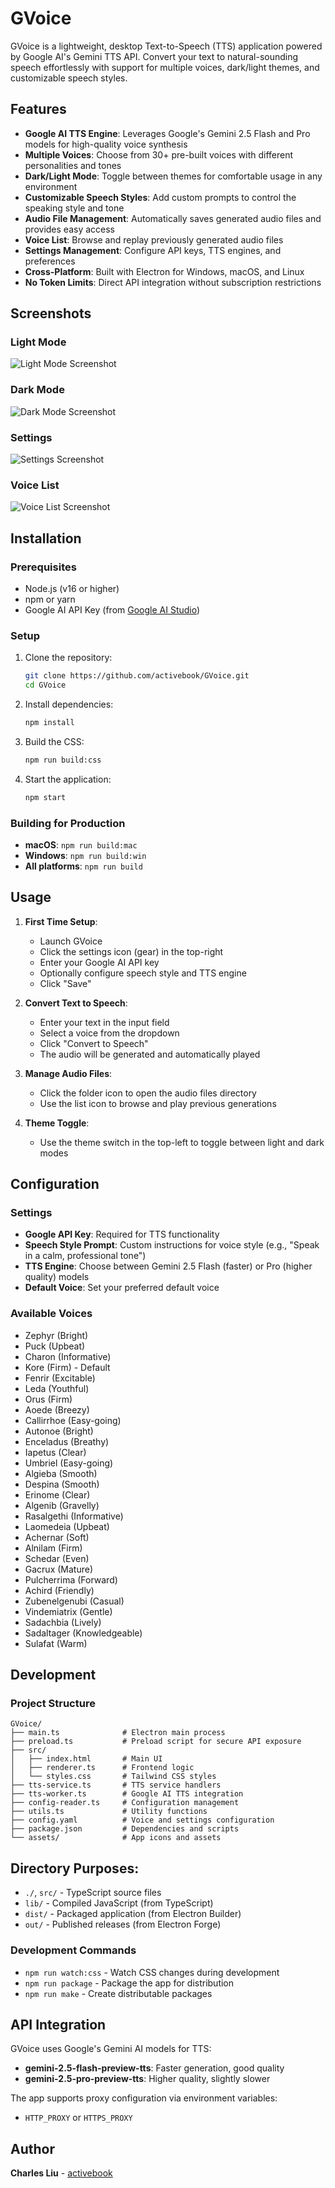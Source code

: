 # GVoice

GVoice is a lightweight, desktop Text-to-Speech (TTS) application powered by Google AI's Gemini TTS API. Convert your text to natural-sounding speech effortlessly with support for multiple voices, dark/light themes, and customizable speech styles.

## Features

- **Google AI TTS Engine**: Leverages Google's Gemini 2.5 Flash and Pro models for high-quality voice synthesis
- **Multiple Voices**: Choose from 30+ pre-built voices with different personalities and tones
- **Dark/Light Mode**: Toggle between themes for comfortable usage in any environment
- **Customizable Speech Styles**: Add custom prompts to control the speaking style and tone
- **Audio File Management**: Automatically saves generated audio files and provides easy access
- **Voice List**: Browse and replay previously generated audio files
- **Settings Management**: Configure API keys, TTS engines, and preferences
- **Cross-Platform**: Built with Electron for Windows, macOS, and Linux
- **No Token Limits**: Direct API integration without subscription restrictions

## Screenshots

### Light Mode
![Light Mode Screenshot](screenshots/lightmode.jpg)

### Dark Mode
![Dark Mode Screenshot](screenshots/darkmode.jpg)

### Settings
![Settings Screenshot](screenshots/settings.jpg)

### Voice List
![Voice List Screenshot](screenshots/voicelist.jpg)

## Installation

### Prerequisites
- Node.js (v16 or higher)
- npm or yarn
- Google AI API Key (from [Google AI Studio](https://makersuite.google.com/app/apikey))

### Setup
1. Clone the repository:
   ```bash
   git clone https://github.com/activebook/GVoice.git
   cd GVoice
   ```

2. Install dependencies:
   ```bash
   npm install
   ```

3. Build the CSS:
   ```bash
   npm run build:css
   ```

4. Start the application:
   ```bash
   npm start
   ```

### Building for Production
- **macOS**: `npm run build:mac`
- **Windows**: `npm run build:win`
- **All platforms**: `npm run build`

## Usage

1. **First Time Setup**:
   - Launch GVoice
   - Click the settings icon (gear) in the top-right
   - Enter your Google AI API key
   - Optionally configure speech style and TTS engine
   - Click "Save"

2. **Convert Text to Speech**:
   - Enter your text in the input field
   - Select a voice from the dropdown
   - Click "Convert to Speech"
   - The audio will be generated and automatically played

3. **Manage Audio Files**:
   - Click the folder icon to open the audio files directory
   - Use the list icon to browse and play previous generations

4. **Theme Toggle**:
   - Use the theme switch in the top-left to toggle between light and dark modes

## Configuration

### Settings
- **Google API Key**: Required for TTS functionality
- **Speech Style Prompt**: Custom instructions for voice style (e.g., "Speak in a calm, professional tone")
- **TTS Engine**: Choose between Gemini 2.5 Flash (faster) or Pro (higher quality) models
- **Default Voice**: Set your preferred default voice

### Available Voices
- Zephyr (Bright)
- Puck (Upbeat)
- Charon (Informative)
- Kore (Firm) - Default
- Fenrir (Excitable)
- Leda (Youthful)
- Orus (Firm)
- Aoede (Breezy)
- Callirrhoe (Easy-going)
- Autonoe (Bright)
- Enceladus (Breathy)
- Iapetus (Clear)
- Umbriel (Easy-going)
- Algieba (Smooth)
- Despina (Smooth)
- Erinome (Clear)
- Algenib (Gravelly)
- Rasalgethi (Informative)
- Laomedeia (Upbeat)
- Achernar (Soft)
- Alnilam (Firm)
- Schedar (Even)
- Gacrux (Mature)
- Pulcherrima (Forward)
- Achird (Friendly)
- Zubenelgenubi (Casual)
- Vindemiatrix (Gentle)
- Sadachbia (Lively)
- Sadaltager (Knowledgeable)
- Sulafat (Warm)

## Development

### Project Structure
```
GVoice/
├── main.ts              # Electron main process
├── preload.ts           # Preload script for secure API exposure
├── src/
│   ├── index.html       # Main UI
│   ├── renderer.ts      # Frontend logic
│   └── styles.css       # Tailwind CSS styles
├── tts-service.ts       # TTS service handlers
├── tts-worker.ts        # Google AI TTS integration
├── config-reader.ts     # Configuration management
├── utils.ts             # Utility functions
├── config.yaml          # Voice and settings configuration
├── package.json         # Dependencies and scripts
└── assets/              # App icons and assets
```

## Directory Purposes:

- `./`, `src/` - TypeScript source files
- `lib/` - Compiled JavaScript (from TypeScript)
- `dist/` - Packaged application (from Electron Builder)
- `out/` - Published releases (from Electron Forge)


### Development Commands
- `npm run watch:css` - Watch CSS changes during development
- `npm run package` - Package the app for distribution
- `npm run make` - Create distributable packages

## API Integration

GVoice uses Google's Gemini AI models for TTS:
- **gemini-2.5-flash-preview-tts**: Faster generation, good quality
- **gemini-2.5-pro-preview-tts**: Higher quality, slightly slower

The app supports proxy configuration via environment variables:
- `HTTP_PROXY` or `HTTPS_PROXY`

## Author

**Charles Liu** - [activebook](https://github.com/activebook)
